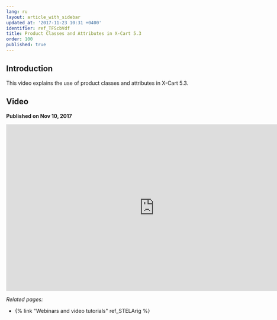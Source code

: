 ```yaml
---
lang: ru
layout: article_with_sidebar
updated_at: '2017-11-23 10:31 +0400'
identifier: ref_TFScbVdf
title: Product Classes and Attributes in X-Cart 5.3
order: 100
published: true
---
```

## Introduction

This video explains the use of product classes and attributes in X-Cart 5.3.

## Video
**Published on Nov 10, 2017**
<iframe class="youtube-player" type="text/html" style="width: 800px; height: 450px" src="https://www.youtube.com/embed/WjvaZ9ExGmE" frameborder="0"></iframe>

_Related pages:_

*   {% link "Webinars and video tutorials" ref_STELArig %}
